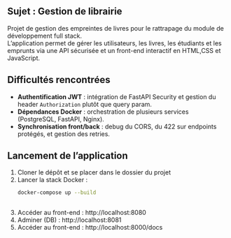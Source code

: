 ## Sujet : Gestion de librairie
Projet de gestion des empreintes de livres pour le rattrapage du module de développement full stack.  
L’application permet de gérer les utilisateurs, les livres, les étudiants et les emprunts via une API sécurisée et un front-end interactif en HTML,CSS et JavaScript.

## Difficultés rencontrées
- **Authentification JWT** : intégration de FastAPI Security et gestion du header `Authorization` plutôt que query param.  
- **Dépendances Docker** : orchestration de plusieurs services (PostgreSQL, FastAPI, Nginx).  
- **Synchronisation front/back** : debug du CORS, du 422 sur endpoints protégés, et gestion des retries. 

## Lancement de l’application
1. Cloner le dépôt et se placer dans le dossier du projet  
2. Lancer la stack Docker :  
   ```bash
   docker-compose up --build
  
3. Accéder au front-end : http://localhost:8080
4. Adminer (DB) : http://localhost:8081
5. Accéder au front-end : http://localhost:8000/docs
